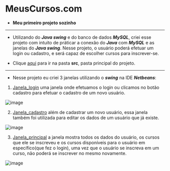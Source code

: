 # MeusCursos.com

* __Meu primeiro projeto sozinho__  
---

* Utilizando do **_Java swing_** e do banco de dados **_MySQL_**, criei esse projeto com intuito de práticar a conexão do **_Java_** com **_MySQL_** e as janelas do **_Java swing_**. Nesse projeto, o usuário poderá efetuar um login ou cadastro, e será capaz de escolher cursos para inscrever-se.

* Clique [aqui](https://github.com/JaoVitorPeixoto/MeusCursos.com/tree/main/Arquivos-do-projeto/src) para ir na pasta __src__, pasta principal do projeto.
---

* Nesse projeto eu criei 3 janelas utilizando o **_swing_** na IDE **_Netbeans_**:

1.  [Janela_login](https://github.com/JaoVitorPeixoto/MeusCursos.com/blob/main/Arquivos-do-projeto/src/VIEWS/Janela_login.java) uma janela onde efetuamos o login ou clicamos no botão cadastro para efetuar o cadastro de um novo usuário. 

![image](https://user-images.githubusercontent.com/95388915/161402367-419930eb-bd79-4ef5-87ad-c8a69d419142.png)

2.  [Janela_cadastro](https://github.com/JaoVitorPeixoto/MeusCursos.com/blob/main/Arquivos-do-projeto/src/VIEWS/Janela_cadastro.java) além de cadastrar um novo usuário, essa janela também foi utilizada para editar os dados de um usuário que já existe.

![image](https://user-images.githubusercontent.com/95388915/161402507-a6531dbf-4bf1-4af2-b2c4-e3600ab7fa0b.png)

3.  [Janela_principal](https://github.com/JaoVitorPeixoto/MeusCursos.com/blob/main/Arquivos-do-projeto/src/VIEWS/Janela_principal.form) a janela mostra todos os dados do usuário, os cursos que ele se inscreveu e os cursos disponíveis para o usuário em específico(que fez o login), uma vez que o usuário se inscreva em um curso, não poderá se inscrever no mesmo novamente. 

![image](https://user-images.githubusercontent.com/95388915/161402785-69a61aae-6734-4bd4-99df-61520f2a7f20.png)



